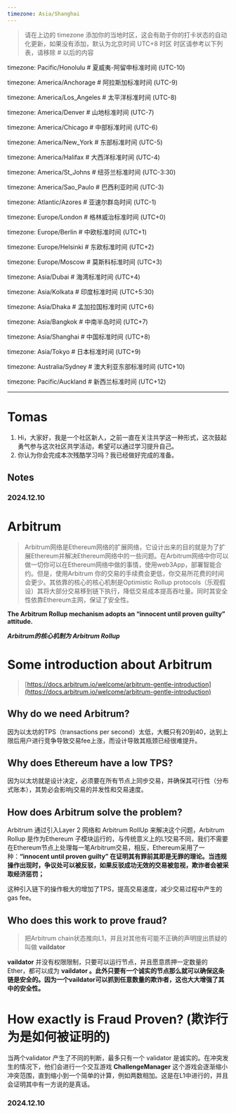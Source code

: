 ```yaml
---
timezone: Asia/Shanghai
---
```


> 请在上边的 timezone 添加你的当地时区，这会有助于你的打卡状态的自动化更新，如果没有添加，默认为北京时间 UTC+8 时区
> 时区请参考以下列表，请移除 # 以后的内容

timezone: Pacific/Honolulu # 夏威夷-阿留申标准时间 (UTC-10)

timezone: America/Anchorage # 阿拉斯加标准时间 (UTC-9)

timezone: America/Los_Angeles # 太平洋标准时间 (UTC-8)

timezone: America/Denver # 山地标准时间 (UTC-7)

timezone: America/Chicago # 中部标准时间 (UTC-6)

timezone: America/New_York # 东部标准时间 (UTC-5)

timezone: America/Halifax # 大西洋标准时间 (UTC-4)

timezone: America/St_Johns # 纽芬兰标准时间 (UTC-3:30)

timezone: America/Sao_Paulo # 巴西利亚时间 (UTC-3)

timezone: Atlantic/Azores # 亚速尔群岛时间 (UTC-1)

timezone: Europe/London # 格林威治标准时间 (UTC+0)

timezone: Europe/Berlin # 中欧标准时间 (UTC+1)

timezone: Europe/Helsinki # 东欧标准时间 (UTC+2)

timezone: Europe/Moscow # 莫斯科标准时间 (UTC+3)

timezone: Asia/Dubai # 海湾标准时间 (UTC+4)

timezone: Asia/Kolkata # 印度标准时间 (UTC+5:30)

timezone: Asia/Dhaka # 孟加拉国标准时间 (UTC+6)

timezone: Asia/Bangkok # 中南半岛时间 (UTC+7)

timezone: Asia/Shanghai # 中国标准时间 (UTC+8)

timezone: Asia/Tokyo # 日本标准时间 (UTC+9)

timezone: Australia/Sydney # 澳大利亚东部标准时间 (UTC+10)

timezone: Pacific/Auckland # 新西兰标准时间 (UTC+12)

---

# Tomas

1. Hi，大家好，我是一个社区新人，之前一直在关注共学这一种形式，这次鼓起勇气参与这次社区共学活动，希望可以通过学习提升自己。
2. 你认为你会完成本次残酷学习吗？我已经做好完成的准备。

## Notes

<!-- Content_START -->

### 2024.12.10

# Arbitrum

> Arbitrum网络是Ethereum网络的扩展网络，它设计出来的目的就是为了扩展Ethereum并解决Ethereum网络中的一些问题。在Arbitrum网络中你可以做一切你可以在Ethereum网络中做的事情，使用web3App，部署智能合约。但是，使用Arbitrum 你的交易的手续费会更低，你交易所花费的时间会更少。其依靠的核心的核心机制是Optimistic Rollup protocols（乐观假设）其将大部分交易移到链下执行，降低交易成本提高吞吐量。同时其安全性依靠Ethereum主网，保证了安全性。
> 

**The Arbitrum Rollup mechanism adopts an “innocent until proven guilty” attitude.**

***Arbitrum的核心机制为 Arbitrum Rollup*** 

# Some introduction about Arbitrum

> [https://docs.arbitrum.io/welcome/arbitrum-gentle-introduction](https://docs.arbitrum.io/welcome/arbitrum-gentle-introduction)
> 

## Why do we need Arbitrum?

因为以太坊的TPS（transactions per second）太低，大概只有20到40，达到上限后用户进行竞争导致交易fee上涨，而设计导致其瓶颈已经很难提升。

## Why does Ethereum have a low TPS?

因为以太坊就是设计决定，必须要在所有节点上同步交易，并确保其可行性（分布式账本），其势必会影响j交易的并发性和交易速度。

## How does Arbitrum solve the problem?

Arbitrum 通过引入Layer 2 网络和 Arbitrum RollUp 来解决这个问题，Arbitrum Rollup 是作为Ethereum 子模块运行的，与传统意义上的L1交易不同，我们不需要在Ethereum节点上处理每一笔Arbitrum交易，相反，Ethereum采用了一种：**“innocent until proven guilty”  在证明其有罪前其即是无罪的理论。当违规操作出现时，争议处可以被反驳，如果反驳成功无效的交易被忽视，欺诈者会被采取经济惩罚；**

这种引入链下的操作极大的增加了TPS，提高交易速度，减少交易过程中产生的 gas fee。

## Who does this work to prove fraud?

> 把Arbitrum chain状态推向L1，并且对其他有可能不正确的声明提出质疑的叫做 **vaildator**
> 

**vaildator** 并没有权限限制，只要可以运行节点，并且愿意质押一定数量的Ether，都可以成为 **vaildator 。此外只要有一个诚实的节点那么就可以确保这条链是安全的。因为一个vaildator可以抓到任意数量的欺诈者，这也大大增强了其中的安全性。**

# How exactly is Fraud Proven? (欺诈行为是如何被证明的)

当两个validator 产生了不同的判断，最多只有一个 validator 是诚实的。在冲突发生的情况下，他们会进行一个交互游戏 **ChallengeManager** 这个游戏会逐渐缩小冲突范围，直到缩小到一个简单的计算，例如两数相加。这是在L1中进行的，并且会证明其中有一方说的是真话。
### 2024.12.10

<!-- Content_END -->
